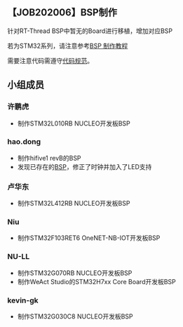 ## 【JOB202006】BSP制作
针对RT-Thread BSP中暂无的Board进行移植，增加对应BSP

若为STM32系列，请注意参考[BSP 制作教程](https://github.com/RT-Thread/rt-thread/tree/master/bsp/stm32)

需要注意代码需遵守[代码规范](https://github.com/RT-Thread/rt-thread/blob/master/documentation/coding_style_cn.md)。


## 小组成员

### 许鹏虎

* 制作STM32L010RB NUCLEO开发板BSP

### hao.dong

* 制作hifive1 revB的BSP 
* 发现已存在的[BSP](https://github.com/KatyushaScarlet/rt-thread-hifive1-revb)，修正了时钟并加入了LED支持

### 卢华东

* 制作STM32L412RB NUCLEO开发板BSP

### Niu
* 制作STM32F103RET6 OneNET-NB-IOT开发板BSP

### NU-LL

* 制作STM32G070RB NUCLEO开发板BSP
* 制作WeAct Studio的STM32H7xx Core Board开发板BSP

### kevin-gk

* 制作STM32G030C8 NUCLEO开发板BSP
